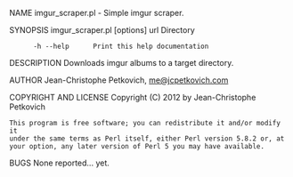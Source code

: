 NAME
    imgur_scraper.pl - Simple imgur scraper.

SYNOPSIS
    imgur_scraper.pl [options] url Directory

          -h --help      Print this help documentation

DESCRIPTION
    Downloads imgur albums to a target directory.

AUTHOR
    Jean-Christophe Petkovich, <me@jcpetkovich.com>

COPYRIGHT AND LICENSE
    Copyright (C) 2012 by Jean-Christophe Petkovich

    This program is free software; you can redistribute it and/or modify it
    under the same terms as Perl itself, either Perl version 5.8.2 or, at
    your option, any later version of Perl 5 you may have available.

BUGS
    None reported... yet.

